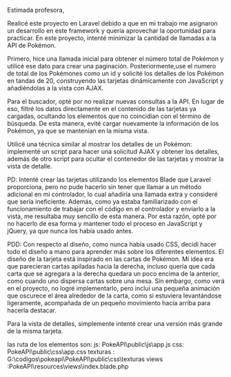 Estimada profesora,

Realicé este proyecto en Laravel debido a que en mi trabajo me asignaron un desarrollo en este framework y quería aprovechar la oportunidad para practicar. En este proyecto, intenté minimizar la cantidad de llamadas a la API de Pokémon.

Primero, hice una llamada inicial para obtener el número total de Pokémon y utilicé ese dato para crear una paginación. Posteriormente,use el numero de total de los Pokémones como un id y solicité los detalles de los Pokémon en tandas de 20, construyendo las tarjetas dinámicamente con JavaScript y añadiéndolas a la vista con AJAX.

Para el buscador, opté por no realizar nuevas consultas a la API. En lugar de eso, filtré los datos directamente en el contenido de las tarjetas ya cargadas, ocultando los elementos que no coincidían con el término de búsqueda. De esta manera, evité cargar nuevamente la información de los Pokémon, ya que se mantenían en la misma vista.

Utilicé una técnica similar al mostrar los detalles de un Pokémon: implementé un script para hacer una solicitud AJAX y obtener los detalles, además de otro script para ocultar el contenedor de las tarjetas y mostrar la vista de detalle.

PD: Intenté crear las tarjetas utilizando los elementos Blade que Laravel proporciona, pero no pude hacerlo sin tener que llamar a un método adicional en mi controlador, lo cual añadiría una llamada extra y consideré que sería ineficiente. Además, como ya estaba familiarizado con el funcionamiento de trabajar con el código en el controlador y enviarlo a la vista, me resultaba muy sencillo de esta manera. Por esta razón, opté por no hacerlo de esa forma y mantener todo el proceso en JavaScript y jQuery, ya que nunca los había usado antes.

PDD: Con respecto al diseño, como nunca había usado CSS, decidí hacer todo el diseño a mano para aprender más sobre los diferentes elementos. El diseño de la tarjeta está inspirado en las cartas de Pokémon. Mi idea era que parecieran cartas apiladas hacia la derecha, incluso quería que cada carta que se agregara a la derecha quedara un poco encima de la anterior, como cuando uno dispersa cartas sobre una mesa. Sin embargo, como verá en el proyecto, no logré implementarlo, pero incluí una pequeña animación que oscurece el área alrededor de la carta, como si estuviera levantándose ligeramente, acompañada de un pequeño movimiento hacia arriba para hacerla destacar.

Para la vista de detalles, simplemente intenté crear una versión más grande de la misma tarjeta.


las ruta de los elementos son:
js: PokeAPI\public\js\app.js
css: PokeAPI\public\css\app.css
texturas : G:\codigos\pokeapi\PokeAPI\public\css\texturas
views :PokeAPI\resources\views\index.blade.php